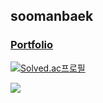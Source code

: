 ## soomanbaek

### [Portfolio](https://bsm311.notion.site/Baek-Sooman-980c5d3025b3427e912416ea797a6385)


[![Solved.ac프로필](http://mazassumnida.wtf/api/generate_badge?boj=bsm311)](https://solved.ac/bsm311)

![](https://leetcard.jacoblin.cool/soomanbaek?theme=light,unicorn)

<!--START_SECTION:waka-->
<!--END_SECTION:waka-->

